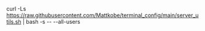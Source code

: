 curl -Ls https://raw.githubusercontent.com/Mattkobe/terminal_config/main/server_utils.sh | bash -s -- --all-users